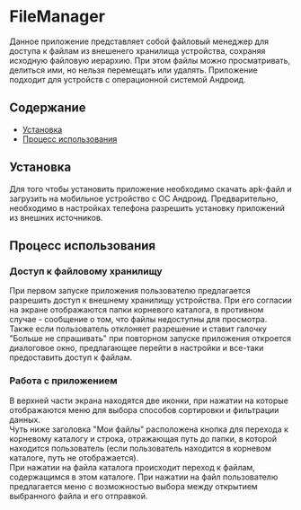 # FileManager

Данное приложение представляет собой файловый менеджер для доступа к файлам из внешенего хранилища устройства, сохраняя исходную файловую иерархию. При этом файлы можно просматривать, делиться ими, но нельзя перемещать или удалять. Приложение подходит для устройств с операционной системой Андроид.

## Содержание
* [Установка](#download)
* [Процесс использования](#technologies)

## Установка
Для того чтобы установить приложение необходимо скачать apk-файл и загрузить на мобильное устройство с ОС Андроид. Предварительно, необходимо в настройках телефона разрешить установку приложений из внешних источников.   

## Процесс использования
### Доступ к файловому хранилищу
При первом запуске приложения пользователю предлагается разрешить доступ к внешнему хранилищу устройства. При его согласии на экране отображаются папки корневого каталога, в противном случае - сообщение о том, что файлы недоступны для просмотра.   
Также если пользователь отклоняет разрешение и ставит галочку "Больше не спрашивать" при повторном запуске приложения откроется диалоговое окно, предлагающее перейти в настройки и все-таки предоставить доступ к файлам.
### Работа с приложением
В верхней части экрана находятся две иконки, при нажатии на которые отображаются меню для выбора способов сортировки и фильтрации данных.   
Чуть ниже заголовка "Мои файлы" расположена кнопка для перехода к корневому каталогу и строка, отражающая путь до папки, в которой находится пользователь (если пользователь находится в корневом каталоге, путь не отображается).   
При нажатии на файла каталога происходит переход к файлам, содержащимся в этом каталоге. При нажатии на файл пользователю предлагается меню с возможностью выбора между открытием выбранного файла и его отправкой.   
